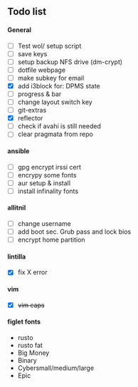 Todo list
--------
#### General
- [ ] Test wol/ setup script
- [ ] save keys
- [ ] setup backup NFS drive (dm-crypt)
- [ ] dotfile webpage
- [ ] make subkey for email
- [x] add i3block for: DPMS state
- [ ] progress & bar
- [ ] change layout switch key
- [ ] git-extras
- [x] reflector
- [ ] check if avahi is still needed
- [ ] clear pragmata from repo

#### ansible
- [ ] gpg encrypt irssi cert
- [ ] encrypy some fonts
- [ ] aur setup & install
- [ ] install infinality fonts

#### allitnil
- [ ] change username
- [ ] add boot sec. Grub pass and lock bios
- [ ] encrypt home partition

#### lintilla
- [x] fix X error

#### vim
- [x] ~~vim caps~~

#### figlet fonts
* rusto
* rusto fat
* Big Money
* Binary
* Cybersmall/medium/large
* Epic
